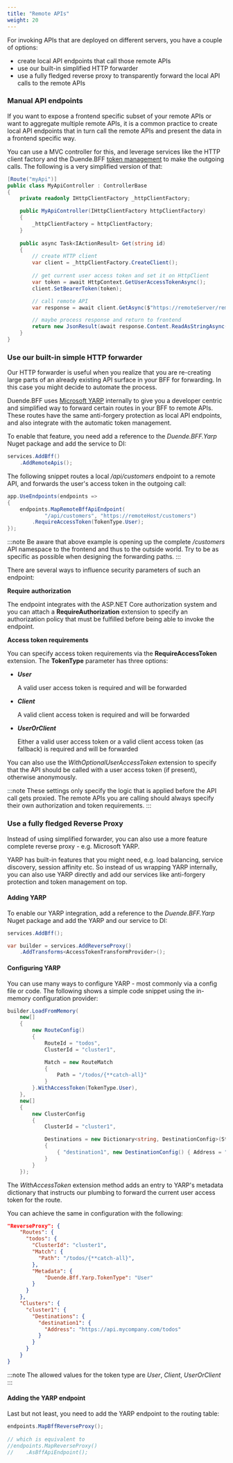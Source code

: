 ```yaml
---
title: "Remote APIs"
weight: 20
---
```


For invoking APIs that are deployed on different servers, you have a couple of options:

* create local API endpoints that call those remote APIs
* use our built-in simplified HTTP forwarder
* use a fully fledged reverse proxy to transparently forward the local API calls to the remote APIs

### Manual API endpoints
If you want to expose a frontend specific subset of your remote APIs or want to aggregate multiple remote APIs, it is a common practice to create local API endpoints that in turn call the remote APIs and present the data in a frontend specific way.

You can use a MVC controller for this, and leverage services like the HTTP client factory and the Duende.BFF [token management](/identityserver/v5/bff/tokens) to make the outgoing calls. The following is a very simplified version of that:

```cs
[Route("myApi")]
public class MyApiController : ControllerBase
{
    private readonly IHttpClientFactory _httpClientFactory;

    public MyApiController(IHttpClientFactory httpClientFactory)
    {
        _httpClientFactory = httpClientFactory;
    }
    
    public async Task<IActionResult> Get(string id)
    {
        // create HTTP client
        var client = _httpClientFactory.CreateClient();
        
        // get current user access token and set it on HttpClient
        var token = await HttpContext.GetUserAccessTokenAsync();
        client.SetBearerToken(token);

        // call remote API
        var response = await client.GetAsync($"https://remoteServer/remoteApi?id={id}");

        // maybe process response and return to frontend
        return new JsonResult(await response.Content.ReadAsStringAsync());
    }
}
```

### Use our built-in simple HTTP forwarder
Our HTTP forwarder is useful when you realize that you are re-creating large parts of an already existing API surface in your BFF for forwarding. In this case you might decide to automate the process.

Duende.BFF uses [Microsoft YARP](https://github.com/microsoft/reverse-proxy) internally to give you a developer centric and simplified way to forward certain routes in your BFF to remote APIs. These routes have the same anti-forgery protection as local API endpoints, and also integrate with the automatic token management.

To enable that feature, you need add a reference to the *Duende.BFF.Yarp* Nuget package and add the service to DI:

```cs
services.AddBff()
    .AddRemoteApis();
```

The following snippet routes a local */api/customers* endpoint to a remote API, and forwards the user's access token in the outgoing call:

```cs
app.UseEndpoints(endpoints =>
{
    endpoints.MapRemoteBffApiEndpoint(
            "/api/customers", "https://remoteHost/customers")
        .RequireAccessToken(TokenType.User);
});
```

:::note
Be aware that above example is opening up the complete */customers* API namespace to the frontend and thus to the outside world. Try to be as specific as possible when designing the forwarding paths.
:::

There are several ways to influence security parameters of such an endpoint:

**Require authorization**

The endpoint integrates with the ASP.NET Core authorization system and you can attach a **RequireAuthorization** extension to specify an authorization policy that must be fulfilled before being able to invoke the endpoint.

**Access token requirements**

You can specify access token requirements via the **RequireAccessToken** extension. The **TokenType** parameter has three options:

* ***User***

    A valid user access token is required and will be forwarded

* ***Client***

    A valid client access token is required and will be forwarded

* ***UserOrClient***

    Either a valid user access token or a valid client access token (as fallback) is required and will be forwarded

You can also use the *WithOptionalUserAccessToken* extension to specify that the API should be called with a user access token (if present), otherwise anonymously.

:::note
These settings only specify the logic that is applied before the API call gets proxied. The remote APIs you are calling should always specify their own authorization and token requirements.
:::

### Use a fully fledged Reverse Proxy
Instead of using simplified forwarder, you can also use a more feature complete reverse proxy - e.g. Microsoft YARP.

YARP has built-in features that you might need, e.g. load balancing, service discovery, session affinity etc. So instead of us wrapping YARP internally, you can also use YARP directly and add our services like anti-forgery protection and token management on top.

#### Adding YARP
To enable our YARP integration, add a reference to the *Duende.BFF.Yarp* Nuget package and add the YARP and our service to DI:

```cs
services.AddBff();

var builder = services.AddReverseProxy()
    .AddTransforms<AccessTokenTransformProvider>();
```

#### Configuring YARP
You can use many ways to configure YARP - most commonly via a config file or code. The following shows a simple code snippet using the in-memory configuration provider:

```cs
builder.LoadFromMemory(
    new[]
    {
        new RouteConfig()
        {
            RouteId = "todos",
            ClusterId = "cluster1",

            Match = new RouteMatch
            {
                Path = "/todos/{**catch-all}"
            }
        }.WithAccessToken(TokenType.User),
    },
    new[]
    {
        new ClusterConfig
        {
            ClusterId = "cluster1",

            Destinations = new Dictionary<string, DestinationConfig>(StringComparer.OrdinalIgnoreCase)
            {
                { "destination1", new DestinationConfig() { Address = "https://api.mycompany.com/todos" } },
            }
        }
    });
```

The *WithAccessToken* extension method adds an entry to YARP's metadata dictionary that instructs our plumbing to forward the current user access token for the route.

You can achieve the same in configuration with the following:

```json
"ReverseProxy": {
    "Routes": {
      "todos": {
        "ClusterId": "cluster1",
        "Match": {
          "Path": "/todos/{**catch-all}",
        },
        "Metadata": { 
            "Duende.Bff.Yarp.TokenType": "User"
        }
      }
    },
    "Clusters": {
      "cluster1": {
        "Destinations": {
          "destination1": {
            "Address": "https://api.mycompany.com/todos"
          }
        }
      }
    }
}
```

:::note
The allowed values for the token type are *User*, *Client*, *UserOrClient*
:::

#### Adding the YARP endpoint
Last but not least, you need to add the YARP endpoint to the routing table:

```cs
endpoints.MapBffReverseProxy();
                
// which is equivalent to
//endpoints.MapReverseProxy()
//    .AsBffApiEndpoint();
```
